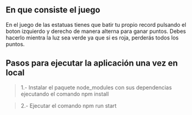 <h2>En que consiste el juego</h2>

En el juego de las estatuas tienes que batir tu propio record pulsando el boton izquierdo y derecho de manera alterna para ganar puntos. Debes hacerlo mientra la luz sea verde ya que si es roja, perderás todos los puntos.


<h2>Pasos para ejecutar la aplicación una vez en local</h2>

> 1.- Instalar el paquete node_modules con sus dependencias ejecutando el comando npm install

> 2.- Ejecutar el comando npm run start

